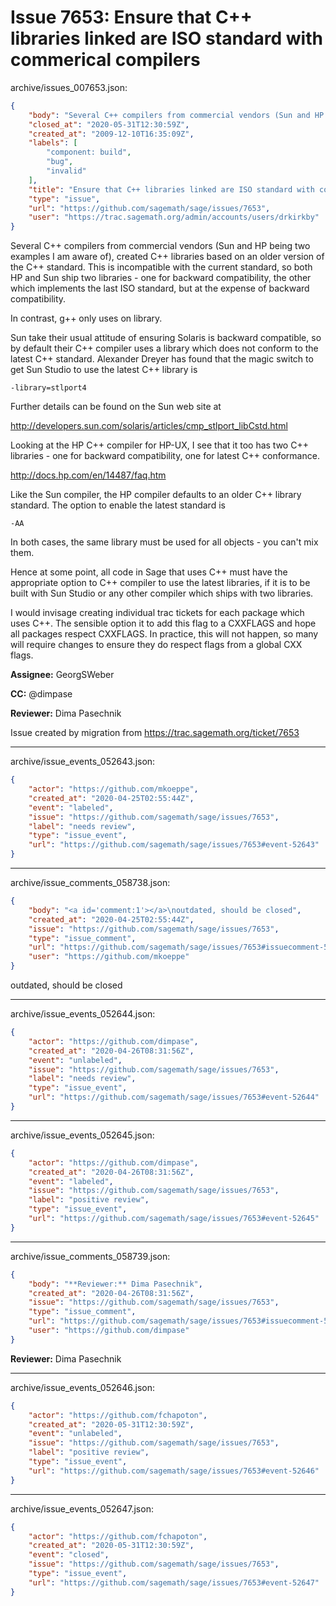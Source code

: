 # Issue 7653: Ensure that C++ libraries linked are ISO standard with commerical compilers

archive/issues_007653.json:
```json
{
    "body": "Several C++ compilers from commercial vendors (Sun and HP being two examples I am aware of), created C++ libraries based on an older version of the C++ standard. This is incompatible with the current standard, so both HP and Sun ship two libraries - one for backward compatibility, the other which implements the last ISO standard, but at the expense of backward compatibility. \n\nIn contrast, g++ only uses on library. \n\nSun take their usual attitude of ensuring Solaris is backward compatible, so by default their C++ compiler uses a library which does not conform to the latest C++ standard. Alexander Dreyer has found that the magic switch to get Sun Studio to use the latest C++ library is \n\n```\n-library=stlport4\n```\n\nFurther details can be found on the Sun web site at \n\nhttp://developers.sun.com/solaris/articles/cmp_stlport_libCstd.html\n\nLooking at the HP C++ compiler for HP-UX, I see that it too has two C++ libraries - one for backward compatibility, one for latest C++ conformance. \n\nhttp://docs.hp.com/en/14487/faq.htm\n\nLike the Sun compiler, the HP compiler defaults to an older C++ library standard. The option to enable the latest standard is\n\n```\n-AA\n```\n\nIn both cases, the same library must be used for all objects - you can't mix them. \n\nHence at some point, all code in Sage that uses C++ must have the appropriate option to C++ compiler to use the latest libraries, if it is to be built with Sun Studio or any other compiler which ships with two libraries. \n\nI would invisage creating individual trac tickets for each package which uses C++. The sensible option it to add this flag to a CXXFLAGS and hope all packages respect CXXFLAGS. In practice, this will not happen, so many will require changes to ensure they do respect flags from a global CXX flags. \n\n\n**Assignee:** GeorgSWeber\n\n**CC:**  @dimpase\n\n**Reviewer:** Dima Pasechnik\n\nIssue created by migration from https://trac.sagemath.org/ticket/7653\n\n",
    "closed_at": "2020-05-31T12:30:59Z",
    "created_at": "2009-12-10T16:35:09Z",
    "labels": [
        "component: build",
        "bug",
        "invalid"
    ],
    "title": "Ensure that C++ libraries linked are ISO standard with commerical compilers",
    "type": "issue",
    "url": "https://github.com/sagemath/sage/issues/7653",
    "user": "https://trac.sagemath.org/admin/accounts/users/drkirkby"
}
```
Several C++ compilers from commercial vendors (Sun and HP being two examples I am aware of), created C++ libraries based on an older version of the C++ standard. This is incompatible with the current standard, so both HP and Sun ship two libraries - one for backward compatibility, the other which implements the last ISO standard, but at the expense of backward compatibility. 

In contrast, g++ only uses on library. 

Sun take their usual attitude of ensuring Solaris is backward compatible, so by default their C++ compiler uses a library which does not conform to the latest C++ standard. Alexander Dreyer has found that the magic switch to get Sun Studio to use the latest C++ library is 

```
-library=stlport4
```

Further details can be found on the Sun web site at 

http://developers.sun.com/solaris/articles/cmp_stlport_libCstd.html

Looking at the HP C++ compiler for HP-UX, I see that it too has two C++ libraries - one for backward compatibility, one for latest C++ conformance. 

http://docs.hp.com/en/14487/faq.htm

Like the Sun compiler, the HP compiler defaults to an older C++ library standard. The option to enable the latest standard is

```
-AA
```

In both cases, the same library must be used for all objects - you can't mix them. 

Hence at some point, all code in Sage that uses C++ must have the appropriate option to C++ compiler to use the latest libraries, if it is to be built with Sun Studio or any other compiler which ships with two libraries. 

I would invisage creating individual trac tickets for each package which uses C++. The sensible option it to add this flag to a CXXFLAGS and hope all packages respect CXXFLAGS. In practice, this will not happen, so many will require changes to ensure they do respect flags from a global CXX flags. 


**Assignee:** GeorgSWeber

**CC:**  @dimpase

**Reviewer:** Dima Pasechnik

Issue created by migration from https://trac.sagemath.org/ticket/7653





---

archive/issue_events_052643.json:
```json
{
    "actor": "https://github.com/mkoeppe",
    "created_at": "2020-04-25T02:55:44Z",
    "event": "labeled",
    "issue": "https://github.com/sagemath/sage/issues/7653",
    "label": "needs review",
    "type": "issue_event",
    "url": "https://github.com/sagemath/sage/issues/7653#event-52643"
}
```



---

archive/issue_comments_058738.json:
```json
{
    "body": "<a id='comment:1'></a>\noutdated, should be closed",
    "created_at": "2020-04-25T02:55:44Z",
    "issue": "https://github.com/sagemath/sage/issues/7653",
    "type": "issue_comment",
    "url": "https://github.com/sagemath/sage/issues/7653#issuecomment-58738",
    "user": "https://github.com/mkoeppe"
}
```

<a id='comment:1'></a>
outdated, should be closed



---

archive/issue_events_052644.json:
```json
{
    "actor": "https://github.com/dimpase",
    "created_at": "2020-04-26T08:31:56Z",
    "event": "unlabeled",
    "issue": "https://github.com/sagemath/sage/issues/7653",
    "label": "needs review",
    "type": "issue_event",
    "url": "https://github.com/sagemath/sage/issues/7653#event-52644"
}
```



---

archive/issue_events_052645.json:
```json
{
    "actor": "https://github.com/dimpase",
    "created_at": "2020-04-26T08:31:56Z",
    "event": "labeled",
    "issue": "https://github.com/sagemath/sage/issues/7653",
    "label": "positive review",
    "type": "issue_event",
    "url": "https://github.com/sagemath/sage/issues/7653#event-52645"
}
```



---

archive/issue_comments_058739.json:
```json
{
    "body": "**Reviewer:** Dima Pasechnik",
    "created_at": "2020-04-26T08:31:56Z",
    "issue": "https://github.com/sagemath/sage/issues/7653",
    "type": "issue_comment",
    "url": "https://github.com/sagemath/sage/issues/7653#issuecomment-58739",
    "user": "https://github.com/dimpase"
}
```

**Reviewer:** Dima Pasechnik



---

archive/issue_events_052646.json:
```json
{
    "actor": "https://github.com/fchapoton",
    "created_at": "2020-05-31T12:30:59Z",
    "event": "unlabeled",
    "issue": "https://github.com/sagemath/sage/issues/7653",
    "label": "positive review",
    "type": "issue_event",
    "url": "https://github.com/sagemath/sage/issues/7653#event-52646"
}
```



---

archive/issue_events_052647.json:
```json
{
    "actor": "https://github.com/fchapoton",
    "created_at": "2020-05-31T12:30:59Z",
    "event": "closed",
    "issue": "https://github.com/sagemath/sage/issues/7653",
    "type": "issue_event",
    "url": "https://github.com/sagemath/sage/issues/7653#event-52647"
}
```
